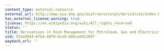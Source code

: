 ```yaml
---
content_type: external-resource
external_url: http://www.eia.doe.gov/oiaf/servicerpt/derivative/index.html
has_external_license_warning: true
license: https://en.wikipedia.org/wiki/All_rights_reserved
status: ''
title: Derivatives in Risk Management for Petroleum, Gas and Electricity
uid: 52aa9943-6fb4-49f9-9ce9-b8bced911097
wayback_url: ''
---
```

